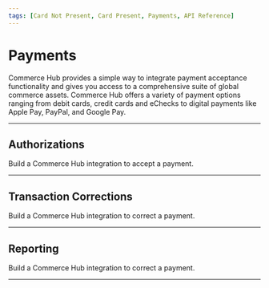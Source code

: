 ```yaml
---
tags: [Card Not Present, Card Present, Payments, API Reference]
---
```


# Payments

Commerce Hub provides a simple way to integrate payment acceptance functionality and gives you access to a comprehensive suite of global commerce assets. Commerce Hub offers a variety of payment options ranging from debit cards, credit cards and eChecks to digital payments like Apple Pay, PayPal, and Google Pay.

---

## Authorizations

Build a Commerce Hub integration to accept a payment.

<!-- type: row -->

<!-- type: card
title: Charges
description: Online, mobile, and digital transactions are considered Card Not Present (CNP) where the customer does not physically present their payment source at the time of the transaction. Transaction types include; online payments, in-app payments, and MOTO.
link: ?path=docs/Getting-Started/Getting-Started-Online.md
-->

<!-- type: card
title: Captures
description: In-person or Card Present (CP) transactions are initiated when a customer physically presents their payment source at the time of the transaction. Transaction types include manual entry, track data, and EMV.
link: ?path=docs/Getting-Started/Getting-Started-InPerson.md
-->

<!-- type: card
title: Reauthorize
description: In-person or Card Present (CP) transactions are initiated when a customer physically presents their payment source at the time of the transaction. Transaction types include manual entry, track data, and EMV.
link: ?path=docs/Getting-Started/Getting-Started-InPerson.md
-->

<!-- type: row-end -->

---

## Transaction Corrections

Build a Commerce Hub integration to correct a payment.

<!-- type: row -->

<!-- type: card
title: Tagged Refunds
description: Online, mobile, and digital transactions are considered Card Not Present (CNP) where the customer does not physically present their payment source at the time of the transaction. Transaction types include; online payments, in-app payments, and MOTO.
link: ?path=docs/Getting-Started/Getting-Started-Online.md
-->

<!-- type: card
title: Open Refunds
description: In-person or Card Present (CP) transactions are initiated when a customer physically presents their payment source at the time of the transaction. Transaction types include manual entry, track data, and EMV.
link: ?path=docs/Getting-Started/Getting-Started-InPerson.md
-->

<!-- type: card
title: Online Refunds
description: Connected Commerce also known as Universal Commerce or Omnicommerce is Commerce Hub's unified commerce solution that consolidates sales channels, and allows for a more consistent and personalized customer experience.
link:
-->

<!-- type: card
title: Cancels
description: Connected Commerce also known as Universal Commerce or Omnicommerce is Commerce Hub's unified commerce solution that consolidates sales channels, and allows for a more consistent and personalized customer experience.
link:
-->

<!-- type: row-end -->

---

## Reporting

Build a Commerce Hub integration to correct a payment.

<!-- type: row -->

<!-- type: card
title: Inquiry
description: Online, mobile, and digital transactions are considered Card Not Present (CNP) where the customer does not physically present their payment source at the time of the transaction. Transaction types include; online payments, in-app payments, and MOTO.
link: ?path=docs/Getting-Started/Getting-Started-Online.md
-->

<!-- type: row-end -->

---
